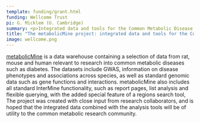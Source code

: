 ```yaml
---
template: funding/grant.html
funding: Wellcome Trust
pi: G. Micklem (U. Cambridge)
summary: <p>Integrated data and tools for the Common Metabolic Disease research community.</p>
title: "The metabolicMine project: integrated data and tools for the Common Metabolic Disease community"
image: wellcome.png
---
```

[metabolicMine](http://metabolicmine.org) is a data warehouse containing a selection of data from rat, mouse and human relevant to research into common metabolic diseases such as diabetes. The datasets include GWAS, information on disease phenotypes and associations across species, as well as standard genomic data such as gene functions and interactions. metabolicMine also includes all standard InterMine functionality, such as report pages, list analysis and flexible querying, with the added special feature of a regions search tool, The project was created with close input from research collaborators, and is hoped that the integrated data combined with the analysis tools will be of utility to the common metabolic research community.
